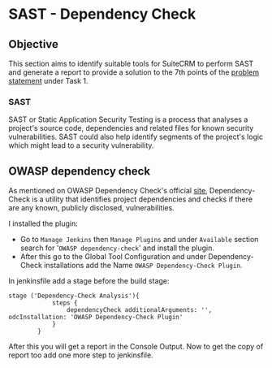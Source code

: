 # SAST - Dependency Check

## Objective

This section aims to identify suitable tools for SuiteCRM to perform SAST and generate a report to provide a solution to the 7th points of the [problem statement](https://intern-appsecco.netlify.app/problem-statement/) under Task 1.

### SAST

SAST or Static Application Security Testing is a process that analyses a project's source code, dependencies and related files for known security vulnerabilities. SAST could also help identify segments of the project's logic which might lead to a security vulnerability.


## OWASP dependency check

As mentioned on OWASP Dependency Check's official [site](https://plugins.jenkins.io/dependency-check-jenkins-plugin/), Dependency-Check is a utility that identifies project dependencies and checks if there are any known, publicly disclosed, vulnerabilities.

I installed the plugin:
* Go to `Manage Jenkins` then `Manage Plugins` and under `Available` section search for '`OWASP dependency-check`' and install the plugin.
* After this go to the Global Tool Configuration and under Dependency-Check installations add the Name `OWASP Dependency-Check Plugin`.

In jenkinsfile add a stage before the build stage:
```
stage ('Dependency-Check Analysis'){
            steps {
                dependencyCheck additionalArguments: '', odcInstallation: 'OWASP Dependency-Check Plugin'
            }    
        }
```
After this you will get a report in the Console Output. Now to get the copy of report too add one more step to jenkinsfile.

